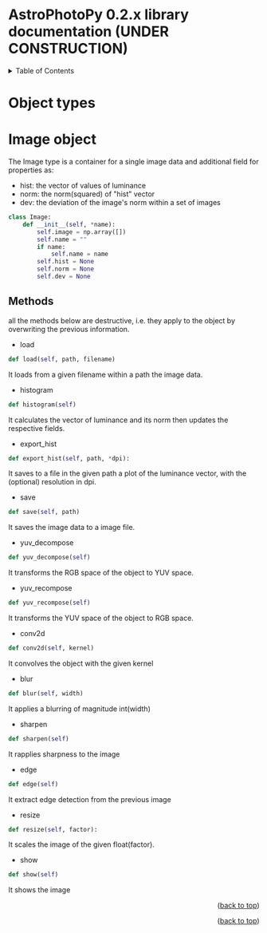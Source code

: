 # AstroPhotoPy 0.2.x library documentation (UNDER CONSTRUCTION)

<!-- TABLE OF CONTENTS -->
<details>
  <summary>Table of Contents</summary>
  <ol>
    <li>
      <a href="#Object types">Object types</a>
      <ul>
        <li><a href="#Image-object">Image object</a></li>
          <ul>
            <li><a href="#Methods">Methods</a></li>
          </ul>
      </ul>
      <ul>
        <li><a href="#FlexIm">FlexIm object</a></li>
          <ul>
            <li><a href="#Methods">Methods</a></li>
          </ul>
      </ul>
      <ul>
        <li><a href="#Optics">Optics object</a></li>
      </ul>
      <ul>
        <li><a href="#Sensor">Sensor object</a></li>
      </ul>
      <ul>
        <li><a href="#Observation_site">Observation_site object</a></li>
      </ul>
      <ul>
        <li><a href="#Project">Project object</a></li>
          <ul>
            <li><a href="#Methods">Methods</a></li>
          </ul>
      </ul>
    </li>
    <li>
      <a href="#examples">Examples</a>
      <ul>
        <li><a href="#Essential workflow">Essential workflow</a></li>
        <li><a href="#Advanced examples">Advanced examples</a></li>
      </ul>
    </li>
  </ol>
</details>


<!-- OBJECT TYPES -->
# Object types
# Image object
The Image type is a container for a single image data and additional field for properties as:

* hist: the vector of values of luminance
* norm: the norm(squared) of "hist" vector
* dev: the deviation of the image's norm within a set of images

```python
class Image:
    def __init__(self, *name):
        self.image = np.array([])
        self.name = ""
        if name:
            self.name = name
        self.hist = None
        self.norm = None
        self.dev = None 
```
## Methods
all the methods below are destructive, i.e. they apply to the object by overwriting the previous information.

* load
```python
def load(self, path, filename)
```
It loads from a given filename within a path the image data.

* histogram
```python
def histogram(self)
```
It calculates the vector of luminance and its norm then updates the respective fields.

* export_hist
```python        
def export_hist(self, path, *dpi):
```
It saves to a file in the given path a plot of the luminance vector, with the (optional) resolution in dpi.

* save
```python 
def save(self, path)
```
It saves the image data to a image file.

* yuv_decompose
```python 
def yuv_decompose(self)
```
It transforms the RGB space of the object to YUV space.

* yuv_recompose
```python 
def yuv_recompose(self)
```
It transforms the YUV space of the object to RGB space.

* conv2d
```python     
def conv2d(self, kernel)
``` 
It convolves the object with the given kernel

* blur
```python     
def blur(self, width)
``` 
It applies a blurring of magnitude int(width)                                                                                                  

* sharpen 
```python   
def sharpen(self)                                                                                          
```  
It rapplies sharpness to the image

* edge
```python 
def edge(self)                                                                                             
```
It extract edge detection from the previous image

* resize
```python 
def resize(self, factor):
```
It scales the image of the given float(factor).

* show
```python
def show(self)
```
It shows the image

<p align="right">(<a href="#top">back to top</a>)</p>





<p align="right">(<a href="#top">back to top</a>)</p>

